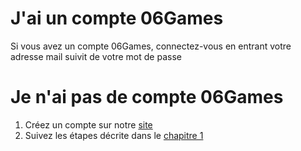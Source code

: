 <!-- TITLE: 2.1. Connection au compte 06Games -->
<!-- SUBTITLE:  -->

# J'ai un compte 06Games
Si vous avez un compte 06Games, connectez-vous en entrant votre adresse mail suivit de votre mot de passe
# Je n'ai pas de compte 06Games
1. Créez un compte sur notre [site](https://06games.ddns.net/accounts/?p=Create)
2. Suivez les étapes décrite dans le [chapitre 1]()